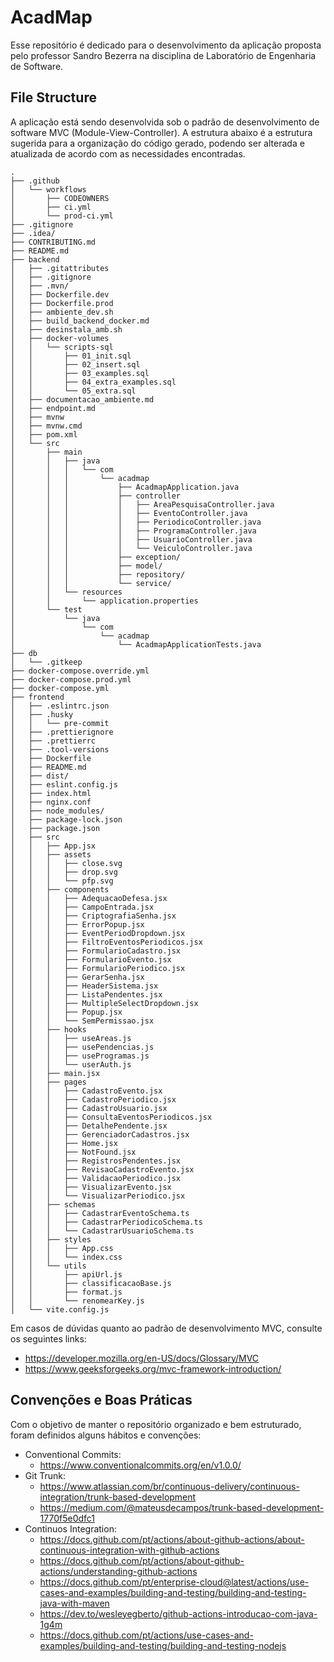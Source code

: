 # AcadMap
Esse repositório é dedicado para o desenvolvimento da aplicação proposta pelo professor Sandro Bezerra na disciplina de Laboratório de Engenharia de Software.

## File Structure
A aplicação está sendo desenvolvida sob o padrão de desenvolvimento de software MVC (Module-View-Controller). A estrutura abaixo é a estrutura sugerida para a organização do código gerado, podendo ser alterada e atualizada de acordo com as necessidades encontradas.

```
.
├── .github
│   └── workflows
│       ├── CODEOWNERS
│       ├── ci.yml
│       └── prod-ci.yml
├── .gitignore
├── .idea/
├── CONTRIBUTING.md
├── README.md
├── backend
│   ├── .gitattributes
│   ├── .gitignore
│   ├── .mvn/
│   ├── Dockerfile.dev
│   ├── Dockerfile.prod
│   ├── ambiente_dev.sh
│   ├── build_backend_docker.md
│   ├── desinstala_amb.sh
│   ├── docker-volumes
│   │   └── scripts-sql
│   │       ├── 01_init.sql
│   │       ├── 02_insert.sql
│   │       ├── 03_examples.sql
│   │       ├── 04_extra_examples.sql
│   │       └── 05_extra.sql
│   ├── documentacao_ambiente.md
│   ├── endpoint.md
│   ├── mvnw
│   ├── mvnw.cmd
│   ├── pom.xml
│   └── src
│       ├── main
│       │   ├── java
│       │   │   └── com
│       │   │       └── acadmap
│       │   │           ├── AcadmapApplication.java
│       │   │           ├── controller
│       │   │           │   ├── AreaPesquisaController.java
│       │   │           │   ├── EventoController.java
│       │   │           │   ├── PeriodicoController.java
│       │   │           │   ├── ProgramaController.java
│       │   │           │   ├── UsuarioController.java
│       │   │           │   └── VeiculoController.java
│       │   │           ├── exception/
│       │   │           ├── model/
│       │   │           ├── repository/
│       │   │           └── service/
│       │   └── resources
│       │       └── application.properties
│       └── test
│           └── java
│               └── com
│                   └── acadmap
│                       └── AcadmapApplicationTests.java
├── db
│   └── .gitkeep
├── docker-compose.override.yml
├── docker-compose.prod.yml
├── docker-compose.yml
├── frontend
│   ├── .eslintrc.json
│   ├── .husky
│   │   └── pre-commit
│   ├── .prettierignore
│   ├── .prettierrc
│   ├── .tool-versions
│   ├── Dockerfile
│   ├── README.md
│   ├── dist/
│   ├── eslint.config.js
│   ├── index.html
│   ├── nginx.conf
│   ├── node_modules/
│   ├── package-lock.json
│   ├── package.json
│   ├── src
│   │   ├── App.jsx
│   │   ├── assets
│   │   │   ├── close.svg
│   │   │   ├── drop.svg
│   │   │   └── pfp.svg
│   │   ├── components
│   │   │   ├── AdequacaoDefesa.jsx
│   │   │   ├── CampoEntrada.jsx
│   │   │   ├── CriptografiaSenha.jsx
│   │   │   ├── ErrorPopup.jsx
│   │   │   ├── EventPeriodDropdown.jsx
│   │   │   ├── FiltroEventosPeriodicos.jsx
│   │   │   ├── FormularioCadastro.jsx
│   │   │   ├── FormularioEvento.jsx
│   │   │   ├── FormularioPeriodico.jsx
│   │   │   ├── GerarSenha.jsx
│   │   │   ├── HeaderSistema.jsx
│   │   │   ├── ListaPendentes.jsx
│   │   │   ├── MultipleSelectDropdown.jsx
│   │   │   ├── Popup.jsx
│   │   │   └── SemPermissao.jsx
│   │   ├── hooks
│   │   │   ├── useAreas.js
│   │   │   ├── usePendencias.js
│   │   │   ├── useProgramas.js
│   │   │   └── userAuth.js
│   │   ├── main.jsx
│   │   ├── pages
│   │   │   ├── CadastroEvento.jsx
│   │   │   ├── CadastroPeriodico.jsx
│   │   │   ├── CadastroUsuario.jsx
│   │   │   ├── ConsultaEventosPeriodicos.jsx
│   │   │   ├── DetalhePendente.jsx
│   │   │   ├── GerenciadorCadastros.jsx
│   │   │   ├── Home.jsx
│   │   │   ├── NotFound.jsx
│   │   │   ├── RegistrosPendentes.jsx
│   │   │   ├── RevisaoCadastroEvento.jsx
│   │   │   ├── ValidacaoPeriodico.jsx
│   │   │   ├── VisualizarEvento.jsx
│   │   │   └── VisualizarPeriodico.jsx
│   │   ├── schemas
│   │   │   ├── CadastrarEventoSchema.ts
│   │   │   ├── CadastrarPeriodicoSchema.ts
│   │   │   └── CadastrarUsuarioSchema.ts
│   │   ├── styles
│   │   │   ├── App.css
│   │   │   └── index.css
│   │   └── utils
│   │       ├── apiUrl.js
│   │       ├── classificacaoBase.js
│   │       ├── format.js
│   │       └── renomearKey.js
│   └── vite.config.js

```

Em casos de dúvidas quanto ao padrão de desenvolvimento MVC, consulte os seguintes links: 
- https://developer.mozilla.org/en-US/docs/Glossary/MVC
- https://www.geeksforgeeks.org/mvc-framework-introduction/

## Convenções e Boas Práticas
Com o objetivo de manter o repositório organizado e bem estruturado, foram definidos alguns hábitos e convenções:
- Conventional Commits:
    - https://www.conventionalcommits.org/en/v1.0.0/
- Git Trunk: 
    - https://www.atlassian.com/br/continuous-delivery/continuous-integration/trunk-based-development
    - https://medium.com/@mateusdecampos/trunk-based-development-1770f5e0dfc1
- Continuos Integration:
    - https://docs.github.com/pt/actions/about-github-actions/about-continuous-integration-with-github-actions
    - https://docs.github.com/pt/actions/about-github-actions/understanding-github-actions
    - https://docs.github.com/pt/enterprise-cloud@latest/actions/use-cases-and-examples/building-and-testing/building-and-testing-java-with-maven
    - https://dev.to/wesleyegberto/github-actions-introducao-com-java-1g4m
    - https://docs.github.com/pt/actions/use-cases-and-examples/building-and-testing/building-and-testing-nodejs
